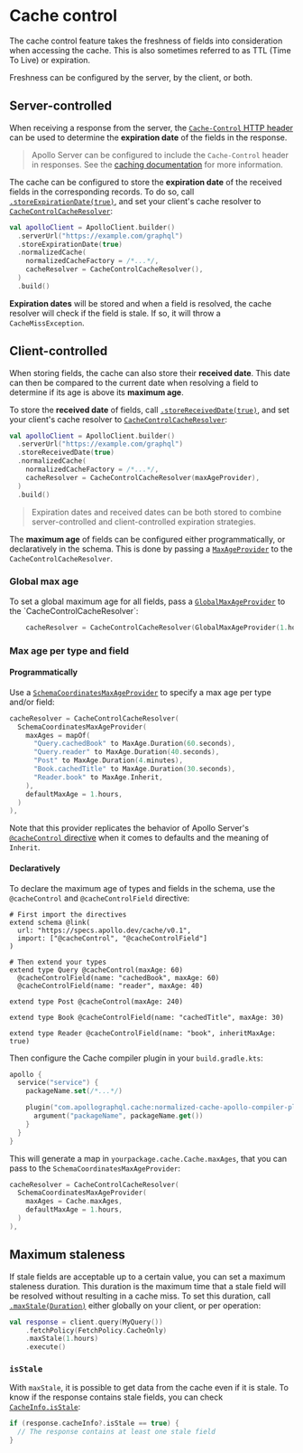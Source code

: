 # Cache control

The cache control feature takes the freshness of fields into consideration when accessing the cache. This is also sometimes referred to as TTL (Time To Live) or expiration.

Freshness can be configured by the server, by the client, or both.

## Server-controlled

When receiving a response from the server, the [`Cache-Control` HTTP header](https://developer.mozilla.org/en-US/docs/Web/HTTP/Headers/Cache-Control) can be used to determine the **expiration date** of the fields in the response.

> Apollo Server can be configured to include the `Cache-Control` header in responses. See the [caching documentation](https://www.apollographql.com/docs/apollo-server/performance/caching/) for more information.

The cache can be configured to store the **expiration date** of the received fields in the corresponding records. To do so, call [`.storeExpirationDate(true)`](https://apollographql.github.io/apollo-kotlin-normalized-cache-incubating/kdoc/normalized-cache-incubating/com.apollographql.cache.normalized/store-expiration-date.html?query=fun%20%3CT%3E%20MutableExecutionOptions%3CT%3E.storeExpirationDate(storeExpirationDate:%20Boolean):%20T), and set your client's cache resolver to [`CacheControlCacheResolver`](https://apollographql.github.io/apollo-kotlin-normalized-cache-incubating/kdoc/normalized-cache-incubating/com.apollographql.cache.normalized.api/-cache-control-cache-resolver/index.html):

```kotlin
val apolloClient = ApolloClient.builder()
  .serverUrl("https://example.com/graphql")
  .storeExpirationDate(true)
  .normalizedCache(
    normalizedCacheFactory = /*...*/,
    cacheResolver = CacheControlCacheResolver(),
  )
  .build()
```

**Expiration dates** will be stored and when a field is resolved, the cache resolver will check if the field is stale. If so, it will throw a `CacheMissException`.

## Client-controlled

When storing fields, the cache can also store their **received date**. This date can then be compared to the current date when resolving a field to determine if its age is above its **maximum age**.

To store the **received date** of fields, call [`.storeReceivedDate(true)`](https://apollographql.github.io/apollo-kotlin-normalized-cache-incubating/kdoc/normalized-cache-incubating/com.apollographql.cache.normalized/store-receive-date.html?query=fun%20%3CT%3E%20MutableExecutionOptions%3CT%3E.storeReceiveDate(storeReceiveDate:%20Boolean):%20T), and set your client's cache resolver to [`CacheControlCacheResolver`](https://apollographql.github.io/apollo-kotlin-normalized-cache-incubating/kdoc/normalized-cache-incubating/com.apollographql.cache.normalized.api/-cache-control-cache-resolver/index.html):

```kotlin
val apolloClient = ApolloClient.builder()
  .serverUrl("https://example.com/graphql")
  .storeReceivedDate(true)
  .normalizedCache(
    normalizedCacheFactory = /*...*/,
    cacheResolver = CacheControlCacheResolver(maxAgeProvider),
  )
  .build()
```

> Expiration dates and received dates can be both stored to combine server-controlled and client-controlled expiration strategies.

The **maximum age** of fields can be configured either programmatically, or declaratively in the schema. This is done by passing a [`MaxAgeProvider`](https://apollographql.github.io/apollo-kotlin-normalized-cache-incubating/kdoc/normalized-cache-incubating/com.apollographql.cache.normalized.api/-max-age-provider/index.html?query=interface%20MaxAgeProvider) to the `CacheControlCacheResolver`.

### Global max age

To set a global maximum age for all fields, pass a [`GlobalMaxAgeProvider`](https://apollographql.github.io/apollo-kotlin-normalized-cache-incubating/kdoc/normalized-cache-incubating/com.apollographql.cache.normalized.api/-global-max-age-provider/index.html?query=class%20GlobalMaxAgeProvider(maxAge:%20Duration)%20:%20MaxAgeProvider) to the `CacheControlCacheResolver`:

```kotlin
    cacheResolver = CacheControlCacheResolver(GlobalMaxAgeProvider(1.hours)),
```

### Max age per type and field

#### Programmatically

Use a [`SchemaCoordinatesMaxAgeProvider`](https://apollographql.github.io/apollo-kotlin-normalized-cache-incubating/kdoc/normalized-cache-incubating/com.apollographql.cache.normalized.api/-schema-coordinates-max-age-provider/index.html?query=class%20SchemaCoordinatesMaxAgeProvider(maxAges:%20Map%3CString,%20MaxAge%3E,%20defaultMaxAge:%20Duration)%20:%20MaxAgeProvider) to specify a max age per type and/or field:

```kotlin
cacheResolver = CacheControlCacheResolver(
  SchemaCoordinatesMaxAgeProvider(
    maxAges = mapOf(
      "Query.cachedBook" to MaxAge.Duration(60.seconds),
      "Query.reader" to MaxAge.Duration(40.seconds),
      "Post" to MaxAge.Duration(4.minutes),
      "Book.cachedTitle" to MaxAge.Duration(30.seconds),
      "Reader.book" to MaxAge.Inherit,
    ), 
    defaultMaxAge = 1.hours,
  )
),
```

Note that this provider replicates the behavior of Apollo Server's [`@cacheControl` directive](https://www.apollographql.com/docs/apollo-server/performance/caching/#default-maxage) when it comes to defaults and the meaning of `Inherit`.

#### Declaratively

To declare the maximum age of types and fields in the schema, use the `@cacheControl` and `@cacheControlField` directive:

```
# First import the directives
extend schema @link(
  url: "https://specs.apollo.dev/cache/v0.1",
  import: ["@cacheControl", "@cacheControlField"]
)

# Then extend your types
extend type Query @cacheControl(maxAge: 60)
  @cacheControlField(name: "cachedBook", maxAge: 60)
  @cacheControlField(name: "reader", maxAge: 40)

extend type Post @cacheControl(maxAge: 240)

extend type Book @cacheControlField(name: "cachedTitle", maxAge: 30)

extend type Reader @cacheControlField(name: "book", inheritMaxAge: true)
```

Then configure the Cache compiler plugin in your `build.gradle.kts`:

```kotlin
apollo {
  service("service") {
    packageName.set(/*...*/)

    plugin("com.apollographql.cache:normalized-cache-apollo-compiler-plugin:%latest_version%") {
      argument("packageName", packageName.get())
    }
  }
}
```

This will generate a map in `yourpackage.cache.Cache.maxAges`, that you can pass to the `SchemaCoordinatesMaxAgeProvider`:

```kotlin
cacheResolver = CacheControlCacheResolver(
  SchemaCoordinatesMaxAgeProvider(
    maxAges = Cache.maxAges,
    defaultMaxAge = 1.hours,
  )
),
```

## Maximum staleness

If stale fields are acceptable up to a certain value, you can set a maximum staleness duration. This duration is the maximum time that a stale field will be resolved without resulting in a cache miss. To set this duration, call [`.maxStale(Duration)`](https://apollographql.github.io/apollo-kotlin-normalized-cache-incubating/kdoc/normalized-cache-incubating/com.apollographql.cache.normalized/max-stale.html?query=fun%20%3CT%3E%20MutableExecutionOptions%3CT%3E.maxStale(maxStale:%20Duration):%20T) either globally on your client, or per operation:

```kotlin
val response = client.query(MyQuery())
    .fetchPolicy(FetchPolicy.CacheOnly)
    .maxStale(1.hours)
    .execute()
```

### `isStale`

With `maxStale`, it is possible to get data from the cache even if it is stale. To know if the response contains stale fields, you can check [`CacheInfo.isStale`](https://apollographql.github.io/apollo-kotlin-normalized-cache-incubating/kdoc/normalized-cache-incubating/com.apollographql.cache.normalized/-cache-info/is-stale.html):

```kotlin
if (response.cacheInfo?.isStale == true) {
  // The response contains at least one stale field
}
```
